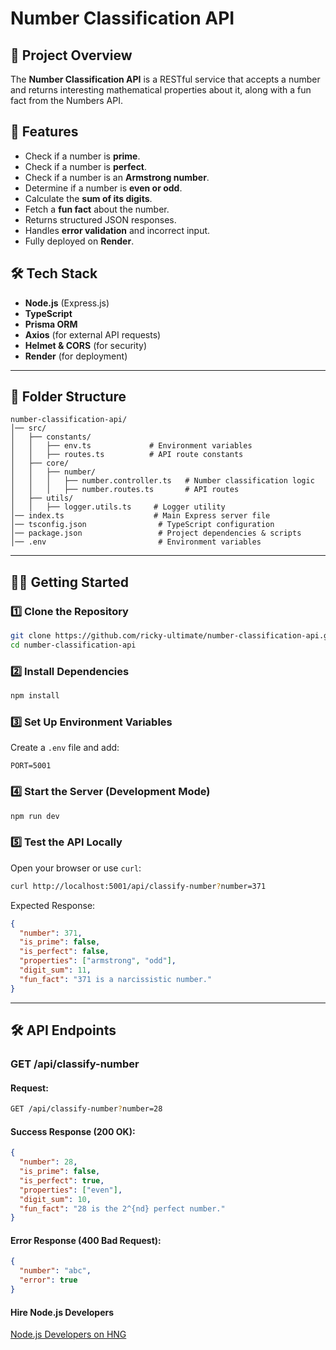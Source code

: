 # Number Classification API

## 📌 Project Overview
The **Number Classification API** is a RESTful service that accepts a number and returns interesting mathematical properties about it, along with a fun fact from the Numbers API.

## 🚀 Features
- Check if a number is **prime**.
- Check if a number is **perfect**.
- Check if a number is an **Armstrong number**.
- Determine if a number is **even or odd**.
- Calculate the **sum of its digits**.
- Fetch a **fun fact** about the number.
- Returns structured JSON responses.
- Handles **error validation** and incorrect input.
- Fully deployed on **Render**.

## 🛠️ Tech Stack
- **Node.js** (Express.js)
- **TypeScript**
- **Prisma ORM**
- **Axios** (for external API requests)
- **Helmet & CORS** (for security)
- **Render** (for deployment)

---

## 📂 Folder Structure
```
number-classification-api/
│── src/
│   ├── constants/
│   │   ├── env.ts             # Environment variables
│   │   ├── routes.ts          # API route constants
│   ├── core/
│   │   ├── number/
│   │   │   ├── number.controller.ts   # Number classification logic
│   │   │   ├── number.routes.ts       # API routes
│   ├── utils/
│   │   ├── logger.utils.ts     # Logger utility
│── index.ts                    # Main Express server file
│── tsconfig.json                # TypeScript configuration
│── package.json                 # Project dependencies & scripts
│── .env                         # Environment variables
```

---

## 🏃‍♂️ Getting Started
### 1️⃣ Clone the Repository
```sh
git clone https://github.com/ricky-ultimate/number-classification-api.git
cd number-classification-api
```

### 2️⃣ Install Dependencies
```sh
npm install
```

### 3️⃣ Set Up Environment Variables
Create a `.env` file and add:
```env
PORT=5001
```

### 4️⃣ Start the Server (Development Mode)
```sh
npm run dev
```

### 5️⃣ Test the API Locally
Open your browser or use `curl`:
```sh
curl http://localhost:5001/api/classify-number?number=371
```

Expected Response:
```json
{
  "number": 371,
  "is_prime": false,
  "is_perfect": false,
  "properties": ["armstrong", "odd"],
  "digit_sum": 11,
  "fun_fact": "371 is a narcissistic number."
}
```

---

## 🛠️ API Endpoints
### **GET /api/classify-number**
#### Request:
```sh
GET /api/classify-number?number=28
```

#### Success Response (200 OK):
```json
{
  "number": 28,
  "is_prime": false,
  "is_perfect": true,
  "properties": ["even"],
  "digit_sum": 10,
  "fun_fact": "28 is the 2^{nd} perfect number."
}
```

#### Error Response (400 Bad Request):
```json
{
  "number": "abc",
  "error": true
}
```

#### Hire Node.js Developers
[Node.js Developers on HNG](https://hng.tech/hire/nodejs-developers)

